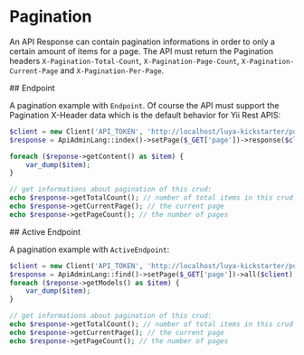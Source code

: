 # Pagination

An API Response can contain pagination informations in order to only a certain amount of items for a page. The API must return the Pagination headers `X-Pagination-Total-Count`, `X-Pagination-Page-Count`, `X-Pagination-Current-Page` and `X-Pagination-Per-Page`.

## Endpoint

A pagination example with `Endpoint`. Of course the API must support the Pagination X-Header data which is the default behavior for Yii Rest APIS:

```php
$client = new Client('API_TOKEN', 'http://localhost/luya-kickstarter/public_html');
$response = ApiAdminLang::index()->setPage($_GET['page'])->response($client);

foreach ($reponse->getContent() as $item) {
    var_dump($item);
}

// get informations about pagination of this crud:
echo $response->getTotalCount(); // number of total items in this crud
echo $response->getCurrentPage(); // the current page
echo $response->getPageCount(); // the number of pages
```

## Active Endpoint

A pagination example with `ActiveEndpoint`:

```php
$client = new Client('API_TOKEN', 'http://localhost/luya-kickstarter/public_html');
$response = ApiAdminLang::find()->setPage($_GET['page'])->all($client);
foreach ($reponse->getModels() as $item) {
    var_dump($item);
}

// get informations about pagination of this crud:
echo $response->getTotalCount(); // number of total items in this crud
echo $response->getCurrentPage(); // the current page
echo $response->getPageCount(); // the number of pages
```